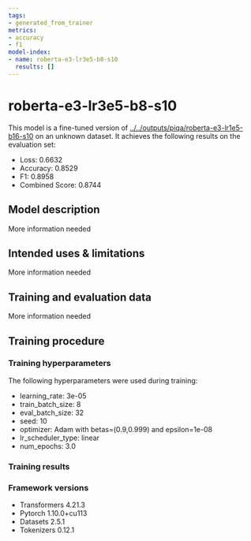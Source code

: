 ```yaml
---
tags:
- generated_from_trainer
metrics:
- accuracy
- f1
model-index:
- name: roberta-e3-lr3e5-b8-s10
  results: []
---
```


<!-- This model card has been generated automatically according to the information the Trainer had access to. You
should probably proofread and complete it, then remove this comment. -->

# roberta-e3-lr3e5-b8-s10

This model is a fine-tuned version of [../../outputs/piqa/roberta-e3-lr1e5-b16-s10](https://huggingface.co/../../outputs/piqa/roberta-e3-lr1e5-b16-s10) on an unknown dataset.
It achieves the following results on the evaluation set:
- Loss: 0.6632
- Accuracy: 0.8529
- F1: 0.8958
- Combined Score: 0.8744

## Model description

More information needed

## Intended uses & limitations

More information needed

## Training and evaluation data

More information needed

## Training procedure

### Training hyperparameters

The following hyperparameters were used during training:
- learning_rate: 3e-05
- train_batch_size: 8
- eval_batch_size: 32
- seed: 10
- optimizer: Adam with betas=(0.9,0.999) and epsilon=1e-08
- lr_scheduler_type: linear
- num_epochs: 3.0

### Training results



### Framework versions

- Transformers 4.21.3
- Pytorch 1.10.0+cu113
- Datasets 2.5.1
- Tokenizers 0.12.1
